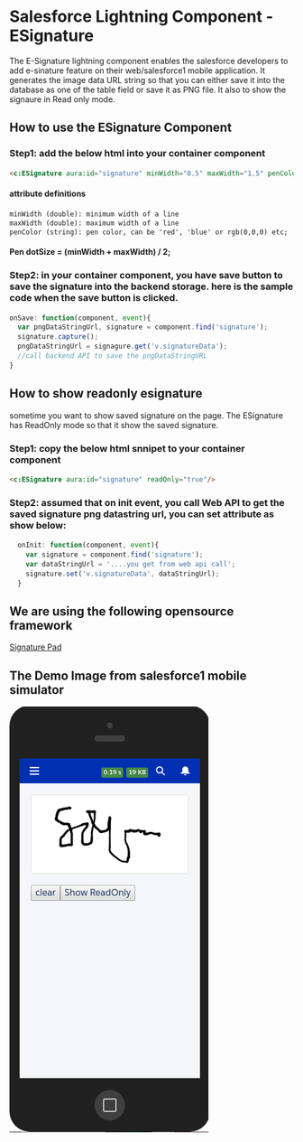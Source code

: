 # Salesforce Lightning Component - ESignature

The E-Signature lightning component enables the salesforce developers to add e-sinature feature on their web/salesforce1 mobile application. It generates the image data URL string so that you can either save it into the database as one of the table field or save it as PNG file. It also to show the signaure in Read only mode.

## How to use the ESignature Component

### Step1: add the below html into your container component
```HTML
<c:ESignature aura:id="signature" minWidth="0.5" maxWidth="1.5" penColor="rgb(0,0,255)"/>
```

#### attribute definitions
```
minWidth (double): minimum width of a line
maxWidth (double): maximum width of a line
penColor (string): pen color, can be 'red', 'blue' or rgb(0,0,0) etc;
```
#### Pen dotSize = (minWidth + maxWidth) / 2;


### Step2: in your container component, you have save button to save the signature into the backend storage. here is the sample code when the save button is clicked.

```javascript
onSave: function(component, event){
  var pngDataStringUrl, signature = component.find('signature');
  signature.capture();
  pngDataStringUrl = signagure.get('v.signatureData');
  //call backend API to save the pngDataStringURL
}
```

## How to show readonly esignature
sometime you want to show saved signature on the page. The ESignature has ReadOnly mode so that it show the saved signature.

### Step1: copy the below html snnipet to your container component
```HTML
<c:ESignature aura:id="signature" readOnly="true"/>
```

### Step2: assumed that on init event, you call Web API to get the saved signature png datastring url, you can set attribute as show below:

```Javascript
  onInit: function(component, event){
    var signature = component.find('signature');
    var dataStringUrl = '....you get from web api call';
    signature.set('v.signatureData', dataStringUrl);
  }
```


## We are using the following opensource framework

[Signature Pad](https://github.com/szimek/signature_pad)


## The Demo Image from salesforce1 mobile simulator

![GitHub Logo](/images/esignature-screenshot.png)